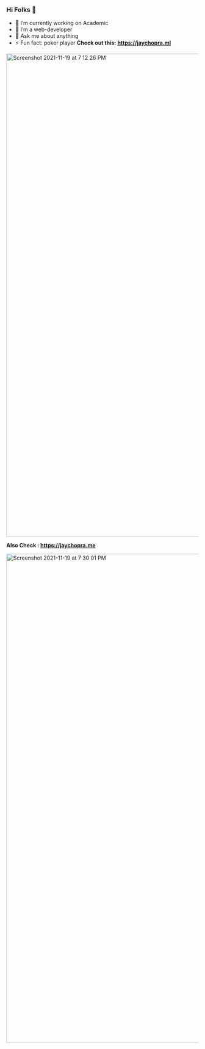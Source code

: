 ### Hi Folks 👋

- 🔭 I’m currently working on Academic
- 🌱 I’m a web-developer
- 💬 Ask me about anything
- ⚡ Fun fact: poker player
**Check out this: https://jaychopra.ml**

<img width="1265" alt="Screenshot 2021-11-19 at 7 12 26 PM" src="https://user-images.githubusercontent.com/81903319/142634379-2f3530d4-9a93-42da-95bf-072fa18e13f9.png">


**Also Check : https://jaychopra.me**

<img width="1280" alt="Screenshot 2021-11-19 at 7 30 01 PM" src="https://user-images.githubusercontent.com/81903319/142634998-d9c1b9e8-8db5-40c2-b561-bb493f0d4907.png">
